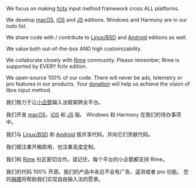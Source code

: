 We focus on making [fcitx](https://github.com/fcitx) input method framework cross ALL platforms.

We develop [macOS](https://github.com/fcitx-contrib/fcitx5-macos), [iOS](https://github.com/fcitx-contrib/fcitx5-ios) and [JS](https://github.com/fcitx-contrib/fcitx5-js) editions.
Windows and Harmony are in our todo list.

We share code with / contribute to [Linux/BSD](https://github.com/fcitx/fcitx5) and [Android](https://github.com/fcitx5-android/fcitx5-android) editions as well.

We value both out-of-the-box AND high customizability.

We collaborate closely with [Rime](https://github.com/rime) community. Please remember, Rime is supported by EVERY fcitx edition.

We open-source 100% of our code. There will never be ads, telemetry or pro features in our products.
Your [donation](https://github.com/fcitx-contrib/donation) will help us achieve the vision of libre input method.

我们致力于让[小企鹅](https://github.com/fcitx)输入法框架跨全平台。

我们开发 [macOS](https://github.com/fcitx-contrib/fcitx5-macos)，[iOS](https://github.com/fcitx-contrib/fcitx5-ios) 和 [JS](https://github.com/fcitx-contrib/fcitx5-js) 版。
Windows 和 Harmony 在我们的待办事项中。

我们与 [Linux/BSD](https://github.com/fcitx/fcitx5) 和 [Android](https://github.com/fcitx5-android/fcitx5-android) 版共享代码，并向它们贡献代码。

我们既注重开箱即用，也注重高度定制。

我们和 [Rime](https://github.com/rime) 社区密切合作。请记住，每个平台的小企鹅都支持 Rime。

我们的代码 100% 开源。我们的产品中永远不会有广告、遥测或者 pro 功能。
您的[捐赠](https://github.com/fcitx-contrib/donation)将帮助我们实现自由输入法的愿景。
